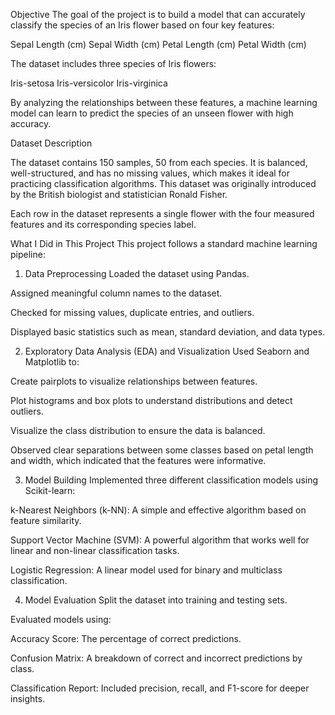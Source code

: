 Objective
The goal of the project is to build a model that can accurately classify the species of an Iris flower based on four key features:

Sepal Length (cm)
Sepal Width (cm)
Petal Length (cm)
Petal Width (cm)

The dataset includes three species of Iris flowers:

Iris-setosa
Iris-versicolor
Iris-virginica

By analyzing the relationships between these features, a machine learning model can learn to predict the species of an unseen flower with high accuracy.

 Dataset Description
 
The dataset contains 150 samples, 50 from each species. It is balanced, well-structured, and has no missing values, which makes it ideal for practicing classification algorithms. This dataset was originally introduced by the British biologist and statistician Ronald Fisher.

Each row in the dataset represents a single flower with the four measured features and its corresponding species label.

What I Did in This Project
This project follows a standard machine learning pipeline:

1. Data Preprocessing
Loaded the dataset using Pandas.

Assigned meaningful column names to the dataset.

Checked for missing values, duplicate entries, and outliers.

Displayed basic statistics such as mean, standard deviation, and data types.

2. Exploratory Data Analysis (EDA) and Visualization
Used Seaborn and Matplotlib to:

Create pairplots to visualize relationships between features.

Plot histograms and box plots to understand distributions and detect outliers.

Visualize the class distribution to ensure the data is balanced.

Observed clear separations between some classes based on petal length and width, which indicated that the features were informative.

3. Model Building
Implemented three different classification models using Scikit-learn:

k-Nearest Neighbors (k-NN): A simple and effective algorithm based on feature similarity.

Support Vector Machine (SVM): A powerful algorithm that works well for linear and non-linear classification tasks.

Logistic Regression: A linear model used for binary and multiclass classification.

4. Model Evaluation
Split the dataset into training and testing sets.

Evaluated models using:

Accuracy Score: The percentage of correct predictions.

Confusion Matrix: A breakdown of correct and incorrect predictions by class.

Classification Report: Included precision, recall, and F1-score for deeper insights.

